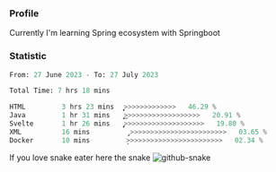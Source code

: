 ### Profile 

Currently I'm learning Spring ecosystem with Springboot

### Statistic
<!--START_SECTION:waka-->

```python
From: 27 June 2023 - To: 27 July 2023

Total Time: 7 hrs 18 mins

HTML         3 hrs 23 mins   ͎͎͎͎͎͎͎͎͎͎͎̦>>>>>>>>>>>>>   46.29 %
Java         1 hr 31 mins    ͎͎͎͎͎͜>>>>>>>>>>>>>>>>>>>   20.91 %
Svelte       1 hr 26 mins    ̡͎͎͎͎>>>>>>>>>>>>>>>>>>>>   19.80 %
XML          16 mins         ̡>>>>>>>>>>>>>>>>>>>>>>>>   03.65 %
Docker       10 mins         ̦>>>>>>>>>>>>>>>>>>>>>>>>   02.34 %
```

<!--END_SECTION:waka-->

If you love snake eater here the snake 
<picture>
  <source media="(prefers-color-scheme: dark)" srcset="https://github.com/pradana4648/pradana4648/blob/c0566a83ca6ea5f2e46bab00e717c4c82b4b5c4c/github-contribution-grid-snake-dark.svg" />
  <source media="(prefers-color-scheme: light)" srcset="https://github.com/pradana4648/pradana4648/blob/c0566a83ca6ea5f2e46bab00e717c4c82b4b5c4c/github-contribution-grid-snake.svg" />
  <img alt="github-snake" src="https://github.com/pradana4648/pradana4648/blob/c0566a83ca6ea5f2e46bab00e717c4c82b4b5c4c/github-contribution-grid-snake.svg" />
</picture>
